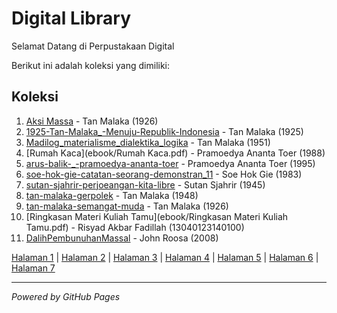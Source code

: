 # Digital Library

Selamat Datang di Perpustakaan Digital

Berikut ini adalah koleksi yang dimiliki:

## Koleksi
1. [Aksi Massa](ebook/Aksi_Massa_Tan_Malaka.pdf) - Tan Malaka (1926)
2. [1925-Tan-Malaka_-Menuju-Republik-Indonesia](ebook/1925-Tan-Malaka_-Menuju-Republik-Indonesia.pdf) - Tan Malaka (1925)
3. [Madilog_materialisme_dialektika_logika](ebook/Madilog_materialisme_dialektika_logika.pdf) - Tan Malaka (1951)
4. [Rumah Kaca](ebook/Rumah Kaca.pdf) - Pramoedya Ananta Toer (1988)
5. [arus-balik-_-pramoedya-ananta-toer](ebook/arus-balik-_-pramoedya-ananta-toer.pdf) - Pramoedya Ananta Toer (1995)
6. [soe-hok-gie-catatan-seorang-demonstran_11](ebook/soe-hok-gie-catatan-seorang-demonstran_11.pdf) - Soe Hok Gie (1983)
7. [sutan-sjahrir-perjoeangan-kita-libre](ebook/sutan-sjahrir-perjoeangan-kita-libre.pdf) - Sutan Sjahrir (1945)
8. [tan-malaka-gerpolek](ebook/tan-malaka-gerpolek.pdf) - Tan Malaka (1948)
9. [tan-malaka-semangat-muda](ebook/tan-malaka-semangat-muda.pdf) - Tan Malaka (1926)
10. [Ringkasan Materi Kuliah Tamu](ebook/Ringkasan Materi Kuliah Tamu.pdf) - Risyad Akbar Fadillah (13040123140100)
11. [DalihPembunuhanMassal](ebook/DalihPembunuhanMassal.pdf) - John Roosa (2008)

<a href="webti/halaman1.html">Halaman 1</a> |
<a href="webti/halaman2.html">Halaman 2</a> |
<a href="webti/halaman3.html">Halaman 3</a> |
<a href="webti/halaman4.html">Halaman 4</a> |
<a href="webti/halaman5.html">Halaman 5</a> |
<a href="webti/halaman6.html">Halaman 6</a> |
<a href="webti/halaman7.html">Halaman 7</a> 



---

*Powered by GitHub Pages*
